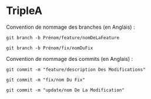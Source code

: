 # TripleA


Convention de nommage des branches (en Anglais) :
```
git branch -b Prénom/feature/nomDeLaFeature
```
```
git branch -b Prénom/fix/nomDuFix
```

Convention de nommage des commits (en Anglais) :
```
git commit -m "feature/description Des Modifications"
```
```
git commit -m "fix/nom Du Fix"
```
```
git commit -m "update/nom De La Modification"
```